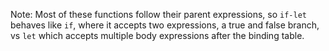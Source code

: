 Note: Most of these functions follow their parent expressions, so `if-let`
behaves like `if`, where it accepts two expressions, a true and false branch,
vs `let` which accepts multiple body expressions after the binding table.
